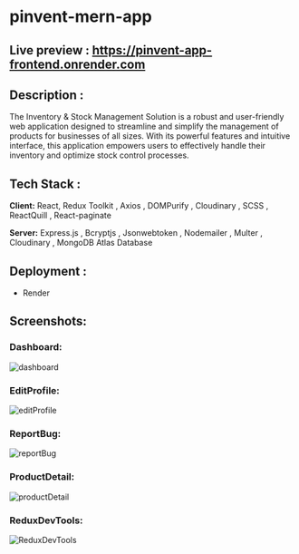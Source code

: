 # pinvent-mern-app

## Live preview : https://pinvent-app-frontend.onrender.com

## Description :
 The Inventory & Stock Management Solution is a robust and user-friendly web application designed to streamline and simplify the management of products for businesses of all sizes. With its powerful features and intuitive interface, this application empowers users to effectively handle their inventory and optimize stock control processes.

## Tech Stack :

**Client:** React, Redux Toolkit , Axios , DOMPurify , Cloudinary , SCSS , ReactQuill , React-paginate

**Server:** Express.js , Bcryptjs , Jsonwebtoken , Nodemailer , Multer , Cloudinary , MongoDB Atlas Database

## Deployment : 
  * Render
  
 ## Screenshots:
  ### Dashboard:
![dashboard](https://github.com/SRayen/pinvent-mern-app/assets/13922445/d2ca00e1-5da1-4236-b390-39a8850bfcf7)
### EditProfile:
![editProfile](https://github.com/SRayen/pinvent-mern-app/assets/13922445/b9bd914e-2549-4868-a12f-ba68ebbef4b2)
### ReportBug:
![reportBug](https://github.com/SRayen/pinvent-mern-app/assets/13922445/d084d149-1d28-4361-82c8-b878b7313f66)
### ProductDetail:
![productDetail](https://github.com/SRayen/pinvent-mern-app/assets/13922445/85dd999f-ff49-40ec-be19-c49e5a67e13f)
### ReduxDevTools:
![ReduxDevTools](https://github.com/SRayen/pinvent-mern-app/assets/13922445/debccd97-4565-4456-8d07-a39192688c39)




